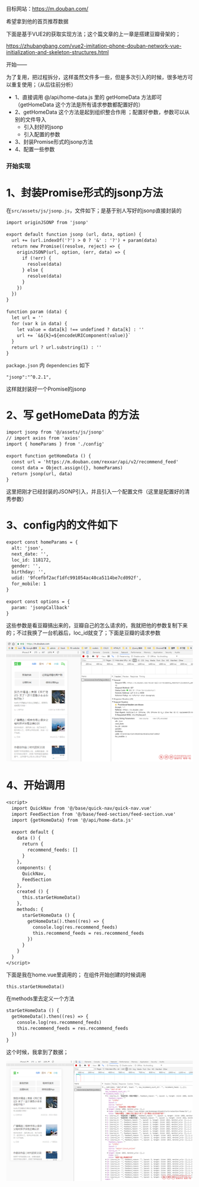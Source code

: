 目标网站：https://m.douban.com/

希望拿到他的首页推荐数据

下面是基于VUE2的获取实现方法；这个篇文章的上一章是搭建豆瓣骨架的；

https://zhubangbang.com/vue2-imitation-phone-douban-network-vue-initialization-and-skeleton-structures.html

开始——

为了复用，把过程拆分，这样虽然文件多一些，但是多次引入的时候，很多地方可以重复使用；（从后往前分析）

- 1、直接调用 @/api/home-data.js 里的 getHomeData 方法即可 （getHomeData 这个方法是所有请求参数都配置好的）
- 2、getHomeData 这个方法是起到组织整合作用 ；配置好参数，参数可以从别的文件导入
    - 引入封好的jsonp
    - 引入配置的参数
- 3、封装Promise形式的jsonp方法
- 4、配置一些参数

### 开始实现

# 1、封装Promise形式的jsonp方法

在`src/assets/js/jsonp.js`，文件如下；是基于别人写好的jsonp直接封装的

``` 
import originJSONP from 'jsonp'
 
export default function jsonp (url, data, option) {
  url += (url.indexOf('?') > 0 ? '&' : '?') + param(data)
  return new Promise((resolve, reject) => {
    originJSONP(url, option, (err, data) => {
      if (!err) {
        resolve(data)
      } else {
        resolve(data)
      }
    })
  })
}
 
function param (data) {
  let url = ''
  for (var k in data) {
    let value = data[k] !== undefined ? data[k] : ''
    url += `&${k}=${encodeURIComponent(value)}`
  }
  return url ? url.substring(1) : ''
}

```
`package.json` 内 `dependencies` 如下


``` 
"jsonp":"^0.2.1",
```
这样就封装好一个Promise的jsonp

# 2、写 getHomeData  的方法

``` 
import jsonp from '@/assets/js/jsonp'
// import axios from 'axios'
import { homeParams } from './config'
 
export function getHomeData () {
  const url = 'https://m.douban.com/rexxar/api/v2/recommend_feed'
  const data = Object.assign({}, homeParams)
  return jsonp(url, data)
}
```

这里把刚才已经封装的JSONP引入，并且引入一个配置文件（这里是配置好的清秀参数）

# 3、config内的文件如下

``` 
export const homeParams = {
  alt: 'json',
  next_date: '',
  loc_id: 118172,
  gender: '',
  birthday: '',
  udid: '9fcefbf2acf1dfc991054ac40ca5114be7cd092f',
  for_mobile: 1
}
 
export const options = {
  param: 'jsonpCallback'
}
```

这些参数是看豆瓣搞出来的，豆瓣自己的怎么请求的，我就把他的参数复制下来的；不过我换了一台机器后，loc_id就变了；下面是豆瓣的请求参数

![](./img/vue-jsonp-01.png)


# 4、开始调用

``` 
<script>
  import QuickNav from '@/base/quick-nav/quick-nav.vue'
  import FeedSection from '@/base/feed-section/feed-section.vue'
  import {getHomeData} from '@/api/home-data.js'
 
  export default {
    data () {
      return {
        recommend_feeds: []
      }
    },
    components: {
      QuickNav,
      FeedSection
    },
    created () {
      this.starGetHomeData()
    },
    methods: {
      starGetHomeData () {
        getHomeData().then((res) => {
          console.log(res.recommend_feeds)
          this.recommend_feeds = res.recommend_feeds
        })
      }
    }
  }
</script>
```
下面是我在home.vue里调用的； 在组件开始创建的时候调用

``` 
this.starGetHomeData()

```
在methods里去定义一个方法

``` 
starGetHomeData () {
  getHomeData().then((res) => {
    console.log(res.recommend_feeds)
    this.recommend_feeds = res.recommend_feeds
  })
}
```
这个时候，我拿到了数据；

![](./img/vue-jsonp-02.png)
